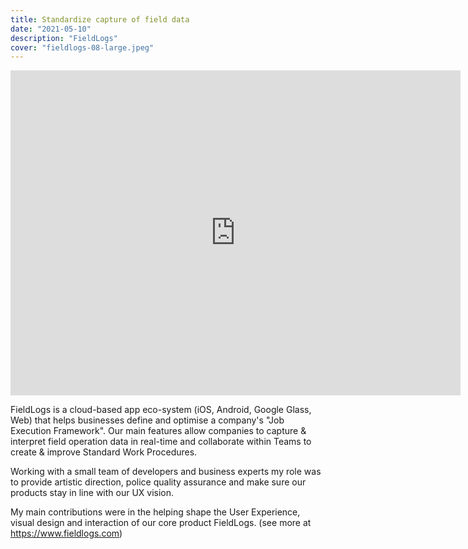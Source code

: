 ```yaml
---
title: Standardize capture of field data
date: "2021-05-10"
description: "FieldLogs"
cover: "fieldlogs-08-large.jpeg"
---
```


<iframe src="https://slides.com/mjoco/fieldlogs/embed?style=light&byline=hidden&share=hidden" title="Fieldlogs" width="720" height="520" scrolling="no" frameborder="0" webkitallowfullscreen mozallowfullscreen allowfullscreen></iframe>

FieldLogs is a cloud-based app eco-system (iOS, Android, Google Glass, Web) that helps businesses define and optimise a company's "Job Execution Framework". Our main features allow companies to capture & interpret field operation data in real-time and collaborate within Teams to create & improve Standard Work Procedures.

Working with a small team of developers and business experts my role was to provide artistic direction, police quality assurance and make sure our products stay in line with our UX vision.

My main contributions were in the helping shape the User Experience, visual design and interaction of our core product FieldLogs. (see more at https://www.fieldlogs.com)